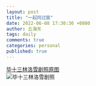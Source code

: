 ```yaml
---
layout: post
title: "一起同过窗"
date: 2022-06-08 17:30:36 +0800
author: 丘海东 
tags: daily
comments: true
categories: personal
published: true
---
```

[毕十三林洛雪剧照原图](http://r.photo.store.qq.com/psc?/V53xBhKC4JFvE03uTNAL1QWxNF3K6JJT/bqQfVz5yrrGYSXMvKr.cqaMDQgJ8KK6Zzzd.jTg6sW6D3mfzi0bS1edIBHXk0g.mFPp9bQeI3TadQwUF.kSwco*azONBiOX5PUR80Fej1vU!/r)  
![毕十三林洛雪剧照](http://r.photo.store.qq.com/psc?/V53xBhKC4JFvE03uTNAL1QWxNF3K6JJT/bqQfVz5yrrGYSXMvKr.cqY0v*8s7S1x3tcuAksz0XDB1XKkEFEecRfVoSHBmPUqB0guAtcFFgdXS6fDsXG*QdDLy5hoREmbBrzrfXo69uNc!/r)
